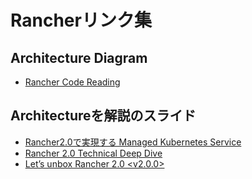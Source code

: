 # Rancherリンク集

## Architecture Diagram
- [Rancher Code Reading](https://github.com/ukinau/rancher-analyse)

## Architectureを解説のスライド
- [Rancher2.0で実現する Managed Kubernetes Service ](https://www.slideshare.net/linecorp/rancher20-managed-kubernetes-service)
- [Rancher 2.0 Technical Deep Dive](https://www.slideshare.net/linecorp/rancher-20-technical-deep-dive/)
- [Let’s unbox Rancher 2.0 <v2.0.0>](https://www.slideshare.net/linecorp/lets-unbox-rancher-20-v200)

